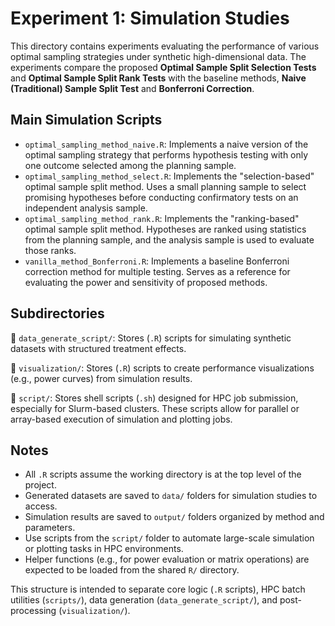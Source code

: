 # Experiment 1: Simulation Studies

This directory contains experiments evaluating the performance of various optimal sampling strategies under synthetic high-dimensional data. The experiments compare the proposed **Optimal Sample Split Selection Tests** and **Optimal Sample Split Rank Tests** with the baseline methods, **Naive (Traditional) Sample Split Test** and **Bonferroni Correction**. 


## Main Simulation Scripts
- `optimal_sampling_method_naive.R`: Implements a naive version of the optimal sampling strategy that performs hypothesis testing with only one outcome selected among the planning sample.
- `optimal_sampling_method_select.R`: Implements the "selection-based" optimal sample split method. Uses a small planning sample to select promising hypotheses before conducting confirmatory tests on an independent analysis sample.
- `optimal_sampling_method_rank.R`: Implements the "ranking-based" optimal sample split method. Hypotheses are ranked using statistics from the planning sample, and the analysis sample is used to evaluate those ranks.
- `vanilla_method_Bonferroni.R`: Implements a baseline Bonferroni correction method for multiple testing. Serves as a reference for evaluating the power and sensitivity of proposed methods.


## Subdirectories
📁 `data_generate_script/`: Stores (`.R`) scripts for simulating synthetic datasets with structured treatment effects.

📁 `visualization/`: Stores (`.R`) scripts to create performance visualizations (e.g., power curves) from simulation results.

📁 `script/`: Stores shell scripts (`.sh`) designed for HPC job submission, especially for Slurm-based clusters. These scripts allow for parallel or array-based execution of simulation and plotting jobs.

## Notes

- All `.R` scripts assume the working directory is at the top level of the project.
- Generated datasets are saved to `data/` folders for simulation studies to access.
- Simulation results are saved to `output/` folders organized by method and parameters.
- Use scripts from the `script/` folder to automate large-scale simulation or plotting tasks in HPC environments.
- Helper functions (e.g., for power evaluation or matrix operations) are expected to be loaded from the shared `R/` directory.


This structure is intended to separate core logic (`.R` scripts), HPC batch utilities (`scripts/`), data generation (`data_generate_script/`), and post-processing (`visualization/`).
